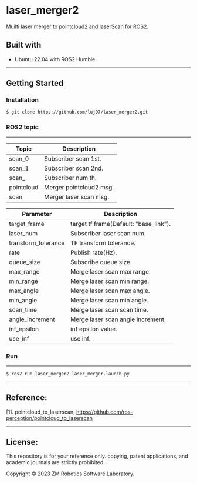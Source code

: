 # laser_merger2
Muilti laser merger to pointcloud2 and laserScan for ROS2.

## Built with

- Ubuntu 22.04 with ROS2 Humble.

------

## Getting Started

### Installation

``` bash
$ git clone https://github.com/luj97/laser_merger2.git
```

### ROS2 topic

------

| Topic                              | Description                                                       |
| ---                                | ---                                                               | 
| scan_0                             | Subscriber scan 1st.                                              |
| scan_1                             | Subscriber scan 2nd.                                              |
| scan_<num>                         | Subscriber num th.                                                |
| pointcloud                         | Merger pointcloud2 msg.                                           |
| scan                               | Merger laser scan msg.                                            ||

| Parameter                          | Description                                                       |
| ---                                | ---                                                               | 
| target_frame                       | target tf frame(Default: "base_link").                            |
| laser_num                          | Subscriber laser scan num.                                        |
| transform_tolerance                | TF transform tolerance.                                           |
| rate                               | Publish rate(Hz).                                                 |
| queue_size                         | Subscribe queue size.                                             |
| max_range                          | Merge laser scan max range.                                       |
| min_range                          | Merge laser scan min range.                                       |
| max_angle                          | Merge laser scan max angle.                                       |
| min_angle                          | Merge laser scan min angle.                                       |
| scan_time                          | Merge laser scan scan time.                                       |
| angle_increment                    | Merge laser scan angle increment.                                 |
| inf_epsilon                        | inf epsilon value.                                                |
| use_inf                            | use inf.                                                          ||

### Run

------

``` bash
$ ros2 run laser_merger2 laser_merger.launch.py
```

------

## Reference:

[1]. pointcloud_to_laserscan, https://github.com/ros-perception/pointcloud_to_laserscan

------

## License:

This repository is for your reference only. copying, patent applications, and academic journals are strictly prohibited.

Copyright © 2023 ZM Robotics Software Laboratory.
